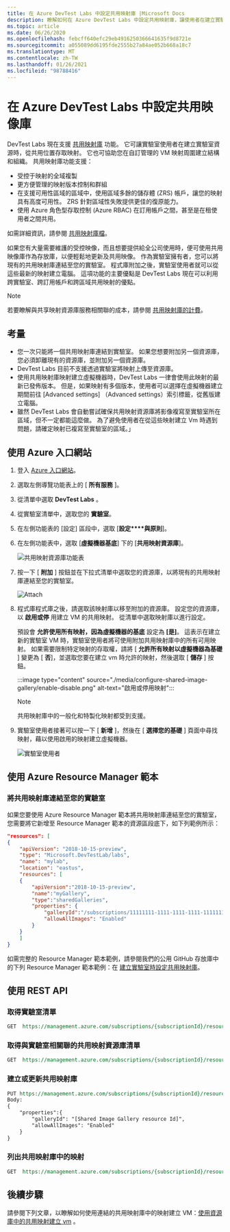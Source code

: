 ```yaml
---
title: 在 Azure DevTest Labs 中設定共用映射庫 |Microsoft Docs
description: 瞭解如何在 Azure DevTest Labs 中設定共用映射庫，讓使用者在建立實驗室資源時，從共用位置存取映射。
ms.topic: article
ms.date: 06/26/2020
ms.openlocfilehash: febcff640efc29eb4916250366641635f9d8721e
ms.sourcegitcommit: a055089dd6195fde2555b27a84ae052b668a18c7
ms.translationtype: MT
ms.contentlocale: zh-TW
ms.lasthandoff: 01/26/2021
ms.locfileid: "98788416"
---
```

# <a name="configure-a-shared-image-gallery-in-azure-devtest-labs"></a>在 Azure DevTest Labs 中設定共用映像庫
DevTest Labs 現在支援 [共用映射庫](../virtual-machines/shared-image-galleries.md) 功能。 它可讓實驗室使用者在建立實驗室資源時，從共用位置存取映射。 它也可協助您在自訂管理的 VM 映射周圍建立結構和組織。 共用映射庫功能支援：

- 受控于映射的全域複製
- 更方便管理的映射版本控制和群組
- 在支援可用性區域的區域中，使用區域多餘的儲存體 (ZRS) 帳戶，讓您的映射具有高度可用性。 ZRS 針對區域性失敗提供更佳的復原能力。
- 使用 Azure 角色型存取控制 (Azure RBAC) 在訂用帳戶之間，甚至是在租使用者之間共用。

如需詳細資訊，請參閱 [共用映射庫檔](../virtual-machines/shared-image-galleries.md)。 
 
如果您有大量需要維護的受控映像，而且想要提供給全公司使用時，便可使用共用映像庫作為存放庫，以便輕鬆地更新及共用映像。 作為實驗室擁有者，您可以將現有的共用映射庫連結至您的實驗室。 程式庫附加之後，實驗室使用者就可以從這些最新的映射建立電腦。 這項功能的主要優點是 DevTest Labs 現在可以利用跨實驗室、跨訂用帳戶和跨區域共用映射的優點。 

> [!NOTE]
> 若要瞭解與共享映射資源庫服務相關聯的成本，請參閱 [共用映射庫的計費](../virtual-machines/shared-image-galleries.md#billing)。

## <a name="considerations"></a>考量
- 您一次只能將一個共用映射庫連結到實驗室。 如果您想要附加另一個資源庫，您必須卸離現有的資源庫，並附加另一個資源庫。 
- DevTest Labs 目前不支援透過實驗室將映射上傳至資源庫。 
- 使用共用映射庫映射建立虛擬機器時，DevTest Labs 一律會使用此映射的最新已發佈版本。 但是，如果映射有多個版本，使用者可以選擇在虛擬機器建立期間前往 [Advanced settings] （Advanced settings）索引標籤，從舊版建立電腦。  
- 雖然 DevTest Labs 會自動嘗試確保共用映射資源庫將影像複寫至實驗室所在區域，但不一定都能這麼做。 為了避免使用者在從這些映射建立 Vm 時遇到問題，請確定映射已複寫至實驗室的區域。」

## <a name="use-azure-portal"></a>使用 Azure 入口網站
1. 登入 [Azure 入口網站](https://portal.azure.com)。
1. 選取左側導覽功能表上的 [ **所有服務** ]。
1. 從清單中選取 **DevTest Labs** 。
1. 從實驗室清單中，選取您的 **實驗室**。
1. 在左側功能表的 [設定] 區段中，選取 [**設定****與原則**]。
1. 在左側功能表中，選取 [**虛擬機器基底**] 下的 [**共用映射資源庫**]。

    ![共用映射資源庫功能表](./media/configure-shared-image-gallery/shared-image-galleries-menu.png)
1. 按一下 [ **附加** ] 按鈕並在下拉式清單中選取您的資源庫，以將現有的共用映射庫連結至您的實驗室。

    ![Attach](./media/configure-shared-image-gallery/attach-options.png)
1. 程式庫程式庫之後，請選取該映射庫以移至附加的資源庫。 設定您的資源庫，以 **啟用或停** 用建立 VM 的共用映射。 從清單中選取映射庫以進行設定。 

    預設會 **允許使用所有映射，因為虛擬機器的基底** 設定為 **[是]**。 這表示在建立新的實驗室 VM 時，實驗室使用者將可使用附加共用映射庫中的所有可用映射。 如果需要限制特定映射的存取權，請將 [ **允許所有映射以虛擬機器為基礎** ] 變更為 [ **否**]，並選取您要在建立 vm 時允許的映射，然後選取 [ **儲存** ] 按鈕。

    :::image type="content" source="./media/configure-shared-image-gallery/enable-disable.png" alt-text="啟用或停用映射":::

    > [!NOTE]
    > 共用映射庫中的一般化和特製化映射都受到支援。 
1. 實驗室使用者接著可以按一下 [ **新增** ]，然後在 [ **選擇您的基礎** ] 頁面中尋找映射，藉以使用啟用的映射建立虛擬機器。

    ![實驗室使用者](./media/configure-shared-image-gallery/lab-users.png)
## <a name="use-azure-resource-manager-template"></a>使用 Azure Resource Manager 範本

### <a name="attach-a-shared-image-gallery-to-your-lab"></a>將共用映射庫連結至您的實驗室
如果您要使用 Azure Resource Manager 範本將共用映射庫連結至您的實驗室，您需要將它新增至 Resource Manager 範本的資源區段底下，如下列範例所示：

```json
"resources": [
{
    "apiVersion": "2018-10-15-preview",
    "type": "Microsoft.DevTestLab/labs",
    "name": "mylab",
    "location": "eastus",
    "resources": [
    {
        "apiVersion":"2018-10-15-preview",
        "name":"myGallery",
        "type":"sharedGalleries",
        "properties": {
            "galleryId":"/subscriptions/11111111-1111-1111-1111-111111111111/resourceGroups/mySharedGalleryRg/providers/Microsoft.Compute/galleries/mySharedGallery",
            "allowAllImages": "Enabled"
        }
    }
    ]
}
```

如需完整的 Resource Manager 範本範例，請參閱我們的公用 GitHub 存放庫中的下列 Resource Manager 範本範例：在 [建立實驗室時設定共用映射庫](https://github.com/Azure/azure-devtestlab/tree/master/samples/DevTestLabs/QuickStartTemplates/101-dtl-create-lab-shared-gallery-configured)。

## <a name="use-rest-api"></a>使用 REST API

### <a name="get-a-list-of-labs"></a>取得實驗室清單 

```rest
GET  https://management.azure.com/subscriptions/{subscriptionId}/resourceGroups/{resourceGroupName}/providers/Microsoft.DevTestLab/labs?api-version= 2018-10-15-preview
```

### <a name="get-the-list-of-shared-image-galleries-associated-with-a-lab"></a>取得與實驗室相關聯的共用映射資源庫清單

```rest
GET  https://management.azure.com/subscriptions/{subscriptionId}/resourceGroups/{resourceGroupName}/providers/Microsoft.DevTestLab/labs/{labName}/sharedgalleries?api-version= 2018-10-15-preview
   ```

### <a name="create-or-update-shared-image-gallery"></a>建立或更新共用映射庫

```rest
PUT https://management.azure.com/subscriptions/{subscriptionId}/resourceGroups/{resourceGroupName}/providers/Microsoft.DevTestLab/labs/{labName}/sharedgalleries/{name}?api-version= 2018-10-15-preview
Body: 
{
    "properties":{
        "galleryId": "[Shared Image Gallery resource Id]",
        "allowAllImages": "Enabled"
    }
}

```

### <a name="list-images-in-a-shared-image-gallery"></a>列出共用映射庫中的映射

```rest
GET  https://management.azure.com/subscriptions/{subscriptionId}/resourceGroups/{resourceGroupName}/providers/Microsoft.DevTestLab/labs/{labName}/sharedgalleries/{name}/sharedimages?api-version= 2018-10-15-preview
```



## <a name="next-steps"></a>後續步驟
請參閱下列文章，以瞭解如何使用連結的共用映射庫中的映射建立 VM：[使用資源庫中的共用映射建立 vm](add-vm-use-shared-image.md) 。